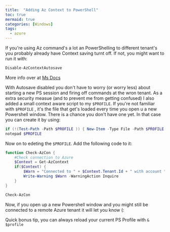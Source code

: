 ```yaml
---
title:  "Adding Az Context to PowerShell"
toc: true
mermaid: true
categories: [Windows]
tags:
  - azure
---
```


If you're using Az command's a lot an PowerShelling to different tenant's you probably already have Context saving turnt off. If not, you might want to run it with:

```powershell
Disable-AzContextAutosave
```

More info over at [Ms Docs](https://docs.microsoft.com/en-us/powershell/module/az.accounts/disable-azcontextautosave?view=azps-1.6.0)

With Autosave disabled you don't have to worry (or worry less) about starting a new PS session and firing off commands at the wron tenant. As a extra security measue (and to prevent me from getting confused) I also added a small context aware script to my `$PROFILE`. If you're not familiar with `$PROFILE` , it's the file that get's loaded every time you open u a new Powershell window. There is a chance you don't have one yet. In that case you can create it by using:

``` powershell
if (!(Test-Path -Path $PROFILE )) { New-Item -Type File -Path $PROFILE -Force }
notepad $PROFILE
```

Now on to edeting the `$PROFILE`. Add the following code to it:

~~~~ powershell
function Check-AzCon {
	#Check connection to Azure
	$Context = Get-AzContext
	if($Context) {
		$Warn = "Connected to " + $Context.Tenant.Id + " with account " + $Context.Account.Id
		Write-Warning $Warn -WarningAction Inquire
	}
}

Check-AzCon
~~~~

Now, if you open up a new Powershell window and you might still be connected to a remote Azure tenant it will let you know (:

Quick bonus tip, you can always reload your current PS Profile with `& $profile`